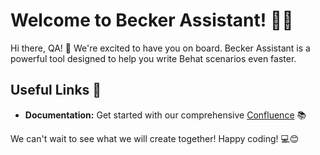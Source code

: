 # Welcome to Becker Assistant! 🚀🤖

Hi there, QA! 👋 We're excited to have you on board. Becker Assistant is a powerful tool designed to help you write Behat scenarios even faster.

## Useful Links 🔗

- **Documentation:** Get started with our comprehensive [Confluence](https://docs.chainlit.io) 📚

We can't wait to see what we will create together! Happy coding! 💻😊

